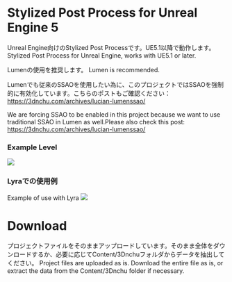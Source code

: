 # Stylized Post Process for Unreal Engine 5
Unreal Engine向けのStylized Post Processです。UE5.1以降で動作します。
Stylized Post Process for Unreal Engine, works with UE5.1 or later.

Lumenの使用を推奨します。
Lumen is recommended.

Lumenでも従来のSSAOを使用したい為に、このプロジェクトではSSAOを強制的に有効化しています。こちらのポストもご確認ください：https://3dnchu.com/archives/lucian-lumenssao/

We are forcing SSAO to be enabled in this project because we want to use traditional SSAO in Lumen as well.Please also check this post: https://3dnchu.com/archives/lucian-lumenssao/

### Example Level
[![](https://img.youtube.com/vi/G-_1xHfr3_E/0.jpg)](https://www.youtube.com/watch?v=G-_1xHfr3_E)

### Lyraでの使用例 
Example of use with Lyra
[![](https://img.youtube.com/vi/NJjwrQialp8&t=111s/0.jpg)](https://www.youtube.com/watch?v=NJjwrQialp8&t=111s)

# Download
プロジェクトファイルをそのままアップロードしています。そのまま全体をダウンロードするか、必要に応じてContent/3Dnchuフォルダからデータを抽出してください。
Project files are uploaded as is. Download the entire file as is, or extract the data from the Content/3Dnchu folder if necessary.

